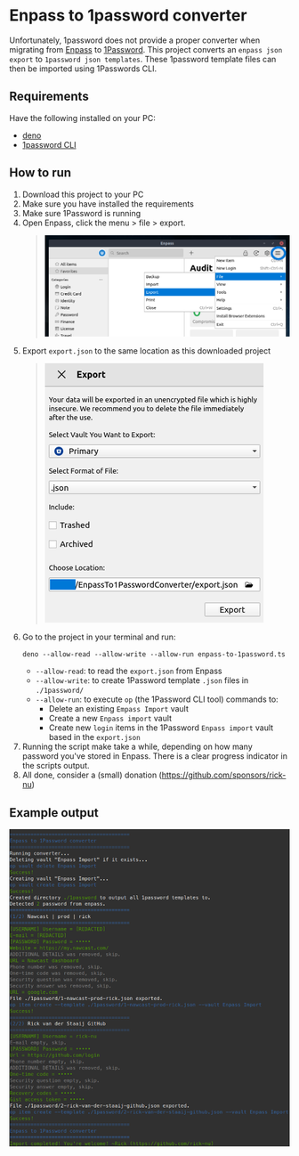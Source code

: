 # Enpass to 1password converter

Unfortunately, 1password does not provide a proper converter when migrating from [Enpass](https://enpass.io) to
[1Password](https://1password.com). This project converts an `enpass json export` to `1password json templates`. These
1password template files can then be imported using 1Passwords CLI.

## Requirements

Have the following installed on your PC:

- [deno](https://docs.deno.com/runtime/getting_started/installation/)
- [1password CLI](https://developer.1password.com/docs/cli/get-started/)

## How to run

1. Download this project to your PC
1. Make sure you have installed the requirements
1. Make sure 1Password is running
1. Open Enpass, click the menu > file > export.
    > ![Enpass export menu](./images/enpass-export-menu.png)
1. Export `export.json` to the same location as this downloaded project
   > ![Enpass export menu](./images/enpass-export.png)
1. Go to the project in your terminal and run:
    ```shell
    deno --allow-read --allow-write --allow-run enpass-to-1password.ts
    ```
    - `--allow-read`: to read the `export.json` from Enpass
    - `--allow-write`: to create 1Password template `.json` files in `./1password/`
    - `--allow-run`: to execute `op` (the 1Password CLI tool) commands to:
        - Delete an existing `Empass Import` vault
        - Create a new `Enpass import` vault
        - Create new `login` items in the 1Password `Enpass import` vault based in the `export.json`
1. Running the script make take a while, depending on how many password you've stored in Enpass. There is a clear
  progress indicator in the scripts output.
1. All done, consider a (small) donation (https://github.com/sponsors/rick-nu)

## Example output

![CLI output](./images/cli-output.png)
